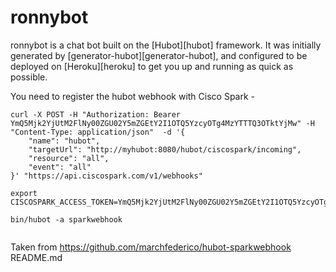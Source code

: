 # ronnybot

ronnybot is a chat bot built on the [Hubot][hubot] framework. It was
initially generated by [generator-hubot][generator-hubot], and configured to be
deployed on [Heroku][heroku] to get you up and running as quick as possible.

    
You need to register the hubot webhook with Cisco Spark -

~~~~
curl -X POST -H "Authorization: Bearer YmQ5Mjk2YjUtM2FlNy00ZGU02Y5mZGEtY2I1OTQ5YzcyOTg4MzYTTTQ3OTktYjMw" -H "Content-Type: application/json"  -d '{
    "name": "hubot",
    "targetUrl": "http://myhubot:8080/hubot/ciscospark/incoming",
    "resource": "all",
    "event": "all"
}' "https://api.ciscospark.com/v1/webhooks"

export CISCOSPARK_ACCESS_TOKEN=YmQ5Mjk2YjUtM2FlNy00ZGU02Y5mZGEtY2I1OTQ5YzcyOTg4MzYTTTQ3OTktYjMw

bin/hubot -a sparkwebhook
    
~~~~
Taken from https://github.com/marchfederico/hubot-sparkwebhook README.md
